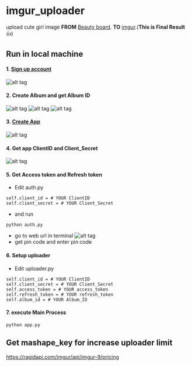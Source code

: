 # imgur_uploader



upload cute girl image **FROM** [Beauty board](https://www.ptt.cc/bbs/Beauty/index.html).
**TO** [imgur](https://imgur.com/a/8y0utle/).(**This is Final Result**:+1:)



## Run in local machine 

#### 1. [Sign up account](https://imgur.com/)
![alt tag](https://i.imgur.com/RiqQcON.png)


#### 2. Create Album and get Album ID
![alt tag](https://i.imgur.com/DWVrkpV.png)
![alt tag](https://i.imgur.com/O15Aqpx.png)
![alt tag](https://i.imgur.com/795KxSV.png)


#### 3. [Create App](https://api.imgur.com/oauth2/addclient)
![alt tag](https://i.imgur.com/ZZyL4gh.png)


#### 4. Get app ClientID and Client_Secret
![alt tag](https://i.imgur.com/o8KD2br.png)


#### 5. Get Access token and Refresh token
- Edit auth.py
```
self.client_id = # YOUR ClientID
self.client_secret = # YOUR Client_Secret
```
- and run
```
python auth.py
```
- go to web url in terminal
![alt tag](https://i.imgur.com/ZRtnEJB.png)
- get pin code and enter pin code

#### 6. Setup uploader
- Edit uploader.py
```
self.client_id = # YOUR ClientID
self.client_secret = # YOUR Client_Secret
self.access_token = # YOUR access_token
self.refresh_token = # YOUR refresh_token
self.album_id = # YOUR Album_ID   
```
    
#### 7. execute Main Process
```
python app.py
```


## Get mashape_key for increase uploader limit

https://rapidapi.com/imgur/api/imgur-9/pricing
